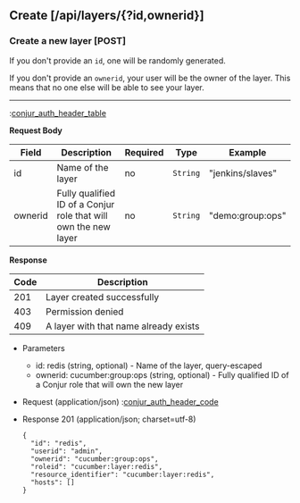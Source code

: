## Create [/api/layers/{?id,ownerid}]

### Create a new layer [POST]

If you don't provide an `id`, one will be randomly generated.

If you don't provide an `ownerid`, your user will be the owner of the layer.
This means that no one else will be able to see your layer.

---

:[conjur_auth_header_table](partials/conjur_auth_header_table.md)

**Request Body**

|Field|Description|Required|Type|Example|
|-----|-----------|----|--------|-------|
|id|Name of the layer|no|`String`|"jenkins/slaves"|
|ownerid|Fully qualified ID of a Conjur role that will own the new layer|no|`String`|"demo:group:ops"|

**Response**

|Code|Description|
|----|-----------|
|201|Layer created successfully|
|403|Permission denied|
|409|A layer with that name already exists|

+ Parameters
    + id: redis (string, optional) - Name of the layer, query-escaped
    + ownerid: cucumber:group:ops (string, optional) - Fully qualified ID of a Conjur role that will own the new layer

+ Request (application/json)
    :[conjur_auth_header_code](partials/conjur_auth_header_code.md)

+ Response 201 (application/json; charset=utf-8)

    ```
    {
      "id": "redis",
      "userid": "admin",
      "ownerid": "cucumber:group:ops",
      "roleid": "cucumber:layer:redis",
      "resource_identifier": "cucumber:layer:redis",
      "hosts": []
    }
    ```

